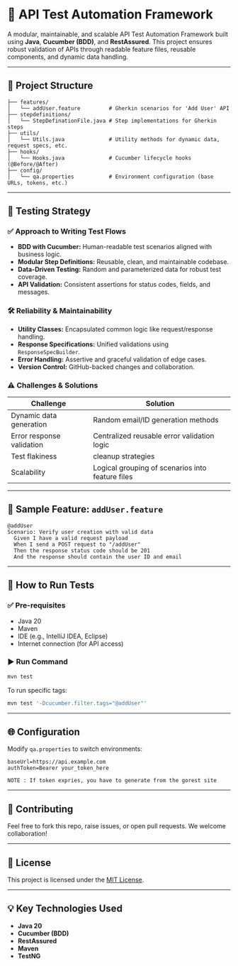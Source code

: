 # 🚀 API Test Automation Framework

A modular, maintainable, and scalable API Test Automation Framework built using **Java**, **Cucumber (BDD)**, and **RestAssured**. This project ensures robust validation of APIs through readable feature files, reusable components, and dynamic data handling.

---

## 📁 Project Structure

```
├── features/
│   └── addUser.feature         # Gherkin scenarios for 'Add User' API
├── stepdefinitions/
│   └── StepDefinationFile.java # Step implementations for Gherkin steps
├── utils/
│   └── Utils.java              # Utility methods for dynamic data, request specs, etc.
├── hooks/
│   └── Hooks.java              # Cucumber lifecycle hooks (@Before/@After)
├── config/
│   └── qa.properties           # Environment configuration (base URLs, tokens, etc.)
```

---

## 🧪 Testing Strategy

### ✅ **Approach to Writing Test Flows**
- **BDD with Cucumber:** Human-readable test scenarios aligned with business logic.
- **Modular Step Definitions:** Reusable, clean, and maintainable codebase.
- **Data-Driven Testing:** Random and parameterized data for robust test coverage.
- **API Validation:** Consistent assertions for status codes, fields, and messages.

### 🛠️ **Reliability & Maintainability**
- **Utility Classes:** Encapsulated common logic like request/response handling.
- **Response Specifications:** Unified validations using `ResponseSpecBuilder`.
- **Error Handling:** Assertive and graceful validation of edge cases.
- **Version Control:** GitHub-backed changes and collaboration.

### ⚠️ **Challenges & Solutions**
| Challenge                  | Solution                                                           |
|---------------------------|--------------------------------------------------------------------|
| Dynamic data generation   | Random email/ID generation methods                                 |
| Error response validation | Centralized reusable error validation logic                        |
| Test flakiness            | cleanup strategies                               |
| Scalability               | Logical grouping of scenarios into feature files                   |

---

## 🧪 Sample Feature: `addUser.feature`

```gherkin
@addUser
Scenario: Verify user creation with valid data
  Given I have a valid request payload
  When I send a POST request to "/addUser"
  Then the response status code should be 201
  And the response should contain the user ID and email
```

---

## 🔧 How to Run Tests

### ✅ Pre-requisites
- Java 20
- Maven
- IDE (e.g., IntelliJ IDEA, Eclipse)
- Internet connection (for API access)

### ▶️ Run Command

```bash
mvn test
```

To run specific tags:

```bash
mvn test '-Dcucumber.filter.tags="@addUser"'
```

---

## 🌐 Configuration

Modify `qa.properties` to switch environments:

```properties
baseUrl=https://api.example.com
authToken=Bearer your_token_here

NOTE : If token expries, you have to generate from the gorest site
```

---

## 🤝 Contributing

Feel free to fork this repo, raise issues, or open pull requests. We welcome collaboration!

---

## 📜 License

This project is licensed under the [MIT License](LICENSE).

---

## 💡 Key Technologies Used

- **Java 20**
- **Cucumber (BDD)**
- **RestAssured**
- **Maven**
- **TestNG**
